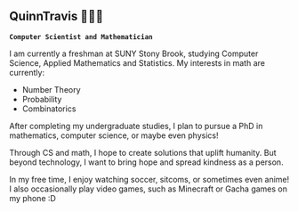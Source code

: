 ## QuinnTravis 👨🏻‍💻

**`Computer Scientist and Mathematician`**

I am currently a freshman at SUNY Stony Brook, studying Computer Science, Applied Mathematics and Statistics.
My interests in math are currently:
- Number Theory
- Probability
- Combinatorics

After completing my undergraduate studies, I plan to pursue a PhD in mathematics, computer science, or maybe even physics!

Through CS and math, I hope to create solutions that uplift humanity. But beyond technology, I want to bring hope and spread kindness as a person.

In my free time, I enjoy watching soccer, sitcoms, or sometimes even anime!
I also occasionally play video games, such as Minecraft or Gacha games on my phone :D


